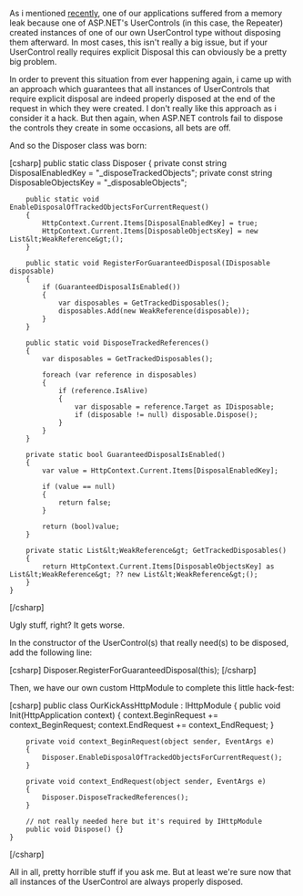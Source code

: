 As i mentioned <a href="http://davybrion.com/blog/2009/04/the-joys-of-debugging-aspnet-memory-leaks/">recently</a>, one of our applications suffered from a memory leak because one of ASP.NET's UserControls (in this case, the Repeater) created instances of one of our own UserControl type without disposing them afterward.  In most cases, this isn't really a big issue, but if your UserControl really requires explicit Disposal this can obviously be a pretty big problem.

In order to prevent this situation from ever happening again, i came up with an approach which guarantees that all instances of UserControls that require explicit disposal are indeed properly disposed at the end of the request in which they were created.  I don't really like this approach as i consider it a hack.  But then again, when ASP.NET controls fail to dispose the controls they create in some occasions, all bets are off.

And so the Disposer class was born:

<div>
[csharp]
    public static class Disposer
    {
        private const string DisposalEnabledKey = &quot;_disposeTrackedObjects&quot;;
        private const string DisposableObjectsKey = &quot;_disposableObjects&quot;;
 
        public static void EnableDisposalOfTrackedObjectsForCurrentRequest()
        {
            HttpContext.Current.Items[DisposalEnabledKey] = true;
            HttpContext.Current.Items[DisposableObjectsKey] = new List&lt;WeakReference&gt;();
        }
 
        public static void RegisterForGuaranteedDisposal(IDisposable disposable)
        {
            if (GuaranteedDisposalIsEnabled())
            {
                var disposables = GetTrackedDisposables();
                disposables.Add(new WeakReference(disposable));
            }
        }
 
        public static void DisposeTrackedReferences()
        {
            var disposables = GetTrackedDisposables();
 
            foreach (var reference in disposables)
            {
                if (reference.IsAlive)
                {
                    var disposable = reference.Target as IDisposable;
                    if (disposable != null) disposable.Dispose();
                }
            }
        }
 
        private static bool GuaranteedDisposalIsEnabled()
        {
            var value = HttpContext.Current.Items[DisposalEnabledKey];
 
            if (value == null)
            {
                return false;
            }
 
            return (bool)value;
        }
 
        private static List&lt;WeakReference&gt; GetTrackedDisposables()
        {
            return HttpContext.Current.Items[DisposableObjectsKey] as List&lt;WeakReference&gt; ?? new List&lt;WeakReference&gt;();
        }
    }
[/csharp]
</div>

Ugly stuff, right? It gets worse.

In the constructor of the UserControl(s) that really need(s) to be disposed, add the following line:

<div>
[csharp]
            Disposer.RegisterForGuaranteedDisposal(this);
[/csharp]
</div>

Then, we have our own custom HttpModule to complete this little hack-fest:

<div>
[csharp]
    public class OurKickAssHttpModule : IHttpModule
    {
        public void Init(HttpApplication context)
        {
            context.BeginRequest += context_BeginRequest;
            context.EndRequest += context_EndRequest;
        }
 
        private void context_BeginRequest(object sender, EventArgs e)
        {
            Disposer.EnableDisposalOfTrackedObjectsForCurrentRequest();
        }
 
        private void context_EndRequest(object sender, EventArgs e)
        {
            Disposer.DisposeTrackedReferences();
        }
 
        // not really needed here but it's required by IHttpModule
        public void Dispose() {}
    }
[/csharp]
</div>

All in all, pretty horrible stuff if you ask me.  But at least we're sure now that all instances of the UserControl are always properly disposed.  